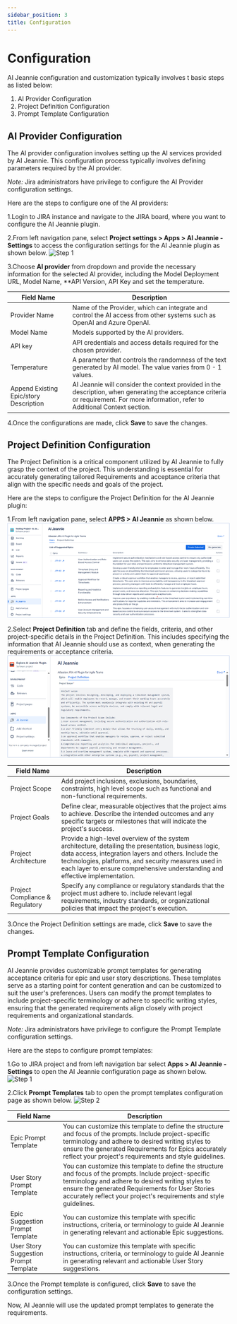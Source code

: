 ```yaml
---
sidebar_position: 3
title: Configuration
---
```


# Configuration

AI Jeannie configuration and customization typically involves t basic steps as listed below: 
1.	AI Provider Configuration
2.	Project Definition Configuration
3.	Prompt Template Configuration

## AI Provider Configuration

The AI provider configuration involves setting up the AI services provided by AI Jeannie. This configuration process typically involves defining parameters required by the AI provider.

*Note:* Jira administrators have privilege to configure the AI Provider configuration settings. 

Here are the steps to configure one of the AI providers:

1.Login to JIRA instance and navigate to the JIRA board, where you want to configure the AI Jeannie plugin.

2.From left navigation pane, select **Project settings > Apps > AI Jeannie - Settings** to access the configuration settings for the AI Jeannie plugin as shown below.
    <img src="/screenshots/Configuration/AIprovider/ai-config1.png" alt="Step 1" />

3.Choose **AI provider** from dropdown and provide the necessary information for the selected AI provider, including the Model Deployment URL, Model Name, **API Version, API Key and set the temperature.

| **Field Name** | **Description** |
| --- | --- | 
| Provider Name  | Name of the Provider, which can integrate and control the AI access from other systems such as OpenAI and Azure OpenAI. | 
| Model Name | Models supported by the AI providers. | 
| API key | API credentials and access details required for the chosen provider. |  
| Temperature  | A parameter that controls the randomness of the text generated by AI model. The value varies from 0 - 1 values.   |  
| Append Existing Epic/story Description | AI Jeannie will consider the context provided in the description, when generating the acceptance criteria or requirement.  For more information, refer to Additional Context section. |  

4.Once the configurations are made, click **Save** to save the changes. 

## Project Definition Configuration

The Project Definition is a critical component utilized by AI Jeannie to fully grasp the context of the project. This understanding is essential for accurately generating tailored Requirements and acceptance criteria that align with the specific needs and goals of the project.

Here are the steps to configure the Project Definition for the AI Jeannie plugin:

1.From left navigation pane, select **APPS > AI Jeannie** as shown below.
        <img src="/screenshots/Configuration/Projectdefinition/Project-def1.png" alt="Step 1" />

2.Select **Project Definition** tab and define the fields, criteria, and other project-specific details in the Project Definition. This includes specifying the information that AI Jeannie should use as context, when generating the requirements or acceptance criteria.
        <img src="/screenshots/Configuration/Projectdefinition/Project-def2.png" alt="Step 2" />

   | **Field Name** | **Description** | 
| --- | --- | 
| Project Scope | Add project inclusions, exclusions, boundaries, constraints, high level scope such as functional and non-functional requirements. | 
| Project Goals | Define clear, measurable objectives that the project aims to achieve. Describe the intended outcomes and any specific targets or milestones that will indicate the project's success. | 
| Project Architecture | Provide a high-level overview of the system architecture, detailing the presentation, business logic, data access, integration layers and others. Include the technologies, platforms, and security measures used in each layer to ensure comprehensive understanding and effective implementation. | 
| Project Compliance & Regulatory | Specify any compliance or regulatory standards that the project must adhere to. include relevant legal requirements, industry standards, or organizational policies that impact the project's execution. | 

3.Once the Project Definition settings are made, click **Save** to save the changes.

## Prompt Template Configuration

AI Jeannie provides customizable prompt templates for generating acceptance criteria for epic and user story descriptions. These templates serve as a starting point for content generation and can be customized to suit the user's preferences. Users can modify the prompt templates to include project-specific terminology or adhere to specific writing styles, ensuring that the generated requirements align closely with project requirements and organizational standards. 

*Note:* Jira administrators have privilege to configure the Prompt Template configuration settings. 

Here are the steps to configure prompt templates:

1.Go to JIRA project and from left navigation bar select **Apps > AI Jeannie - Settings** to open the AI Jeannie configuration page as shown below.
        <img src="/screenshots/Configuration/Projecttemplate/project-temp1.png" alt="Step 1" />

2.Click **Prompt Templates** tab to open the prompt templates configuration page as shown below.
        <img src="/screenshots/Configuration/Projecttemplate/project-temp2.png" alt="Step 2" />

| **Field Name** | **Description** | 
| --- | --- |
| Epic Prompt Template | You can customize this template to define the structure and focus of the prompts. Include project-specific terminology and adhere to desired writing styles to ensure the generated Requirements for Epics accurately reflect your project's requirements and style guidelines. | 
| User Story Prompt Template |You can customize this template to define the structure and focus of the prompts. Include project-specific terminology and adhere to desired writing styles to ensure the generated Requirements for User Stories accurately reflect your project's requirements and style guidelines. | 
| Epic Suggestion Prompt Template | You can customize this template with specific instructions, criteria, or terminology to guide AI Jeannie in generating relevant and actionable Epic suggestions. | 
| User Story Suggestion Prompt Template| You can customize this template with specific instructions, criteria, or terminology to guide AI Jeannie in generating relevant and actionable User Story suggestions. | 

3.Once the Prompt template is configured, click **Save** to save the configuration settings.

Now, AI Jeannie will use the updated prompt templates to generate the requirements. 








